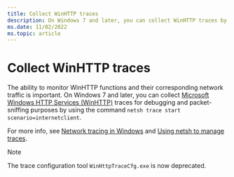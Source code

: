 ```yaml
---
title: Collect WinHTTP traces
description: On Windows 7 and later, you can collect WinHTTP traces by using netsh.exe.
ms.date: 11/02/2022
ms.topic: article
---
```


# Collect WinHTTP traces

The ability to monitor WinHTTP functions and their corresponding network traffic is important. On Windows 7 and later, you can collect [Microsoft Windows HTTP Services (WinHTTP)](about-winhttp.md) traces for debugging and packet-sniffing purposes by using the command `netsh trace start scenario=internetclient`.

For more info, see [Network tracing in Windows](/windows/win32/ndf/network-tracing-in-windows-7) and [Using netsh to manage traces](/windows/win32/ndf/using-netsh-to-manage-traces).

> [!NOTE]
> The trace configuration tool `WinHttpTraceCfg.exe` is now deprecated.
